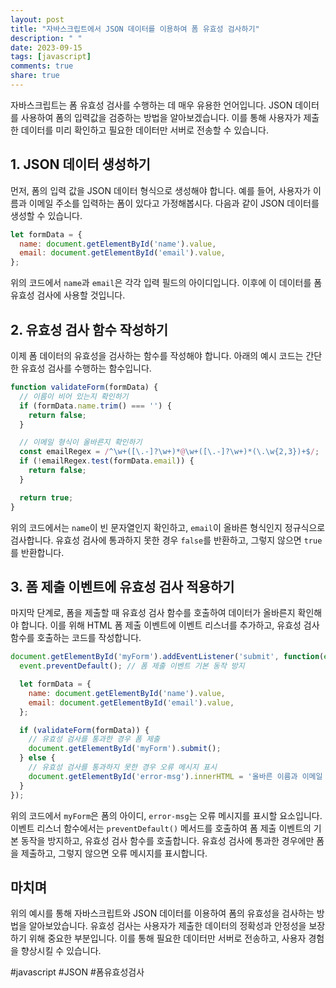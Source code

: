```yaml
---
layout: post
title: "자바스크립트에서 JSON 데이터를 이용하여 폼 유효성 검사하기"
description: " "
date: 2023-09-15
tags: [javascript]
comments: true
share: true
---
```


자바스크립트는 폼 유효성 검사를 수행하는 데 매우 유용한 언어입니다. JSON 데이터를 사용하여 폼의 입력값을 검증하는 방법을 알아보겠습니다. 이를 통해 사용자가 제출한 데이터를 미리 확인하고 필요한 데이터만 서버로 전송할 수 있습니다.

## 1. JSON 데이터 생성하기

먼저, 폼의 입력 값을 JSON 데이터 형식으로 생성해야 합니다. 예를 들어, 사용자가 이름과 이메일 주소를 입력하는 폼이 있다고 가정해봅시다. 다음과 같이 JSON 데이터를 생성할 수 있습니다.

```javascript
let formData = {
  name: document.getElementById('name').value,
  email: document.getElementById('email').value,
};
```

위의 코드에서 `name`과 `email`은 각각 입력 필드의 아이디입니다. 이후에 이 데이터를 폼 유효성 검사에 사용할 것입니다.

## 2. 유효성 검사 함수 작성하기

이제 폼 데이터의 유효성을 검사하는 함수를 작성해야 합니다. 아래의 예시 코드는 간단한 유효성 검사를 수행하는 함수입니다.

```javascript
function validateForm(formData) {
  // 이름이 비어 있는지 확인하기
  if (formData.name.trim() === '') {
    return false;
  }

  // 이메일 형식이 올바른지 확인하기
  const emailRegex = /^\w+([\.-]?\w+)*@\w+([\.-]?\w+)*(\.\w{2,3})+$/;
  if (!emailRegex.test(formData.email)) {
    return false;
  }

  return true;
}
```

위의 코드에서는 `name`이 빈 문자열인지 확인하고, `email`이 올바른 형식인지 정규식으로 검사합니다. 유효성 검사에 통과하지 못한 경우 `false`를 반환하고, 그렇지 않으면 `true`를 반환합니다.

## 3. 폼 제출 이벤트에 유효성 검사 적용하기

마지막 단계로, 폼을 제출할 때 유효성 검사 함수를 호출하여 데이터가 올바른지 확인해야 합니다. 이를 위해 HTML 폼 제출 이벤트에 이벤트 리스너를 추가하고, 유효성 검사 함수를 호출하는 코드를 작성합니다.

```javascript
document.getElementById('myForm').addEventListener('submit', function(event) {
  event.preventDefault(); // 폼 제출 이벤트 기본 동작 방지

  let formData = {
    name: document.getElementById('name').value,
    email: document.getElementById('email').value,
  };

  if (validateForm(formData)) {
    // 유효성 검사를 통과한 경우 폼 제출
    document.getElementById('myForm').submit();
  } else {
    // 유효성 검사를 통과하지 못한 경우 오류 메시지 표시
    document.getElementById('error-msg').innerHTML = '올바른 이름과 이메일 주소를 입력하세요.';
  }
});
```

위의 코드에서 `myForm`은 폼의 아이디, `error-msg`는 오류 메시지를 표시할 요소입니다. 이벤트 리스너 함수에서는 `preventDefault()` 메서드를 호출하여 폼 제출 이벤트의 기본 동작을 방지하고, 유효성 검사 함수를 호출합니다. 유효성 검사에 통과한 경우에만 폼을 제출하고, 그렇지 않으면 오류 메시지를 표시합니다.

## 마치며

위의 예시를 통해 자바스크립트와 JSON 데이터를 이용하여 폼의 유효성을 검사하는 방법을 알아보았습니다. 유효성 검사는 사용자가 제출한 데이터의 정확성과 안정성을 보장하기 위해 중요한 부분입니다. 이를 통해 필요한 데이터만 서버로 전송하고, 사용자 경험을 향상시킬 수 있습니다.

#javascript #JSON #폼유효성검사